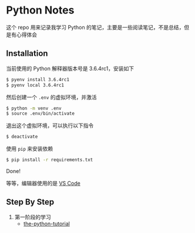 # Python Notes

这个 repo 用来记录我学习 Python 的笔记，主要是一些阅读笔记，不是总结，但是有心得体会

## Installation

当前使用的 Python 解释器版本号是 3.6.4rc1，安装如下

``` bash
$ pyenv install 3.6.4rc1
$ pyenv local 3.6.4rc1
```

然后创建一个 `.env` 的虚拟环境，并激活

``` bash
$ python -m venv .env
$ source .env/bin/activate
```

退出这个虚拟环境，可以执行以下指令

``` bash
$ deactivate
```

使用 `pip` 来安装依赖

``` bash
$ pip install -r requirements.txt
```

Done!

等等，编辑器使用的是 [VS Code](https://code.visualstudio.com/)

## Step By Step

1. 第一阶段的学习
    - [the-python-tutorial](./the-python-tutorial/README.md)